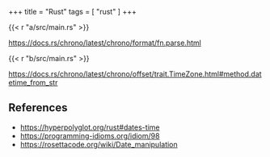+++
title = "Rust"
tags = [ "rust" ]
+++

{{< r "a/src/main.rs" >}}

<https://docs.rs/chrono/latest/chrono/format/fn.parse.html>

{{< r "b/src/main.rs" >}}

<https://docs.rs/chrono/latest/chrono/offset/trait.TimeZone.html#method.datetime_from_str>

## References

- <https://hyperpolyglot.org/rust#dates-time>
- <https://programming-idioms.org/idiom/98>
- <https://rosettacode.org/wiki/Date_manipulation>
